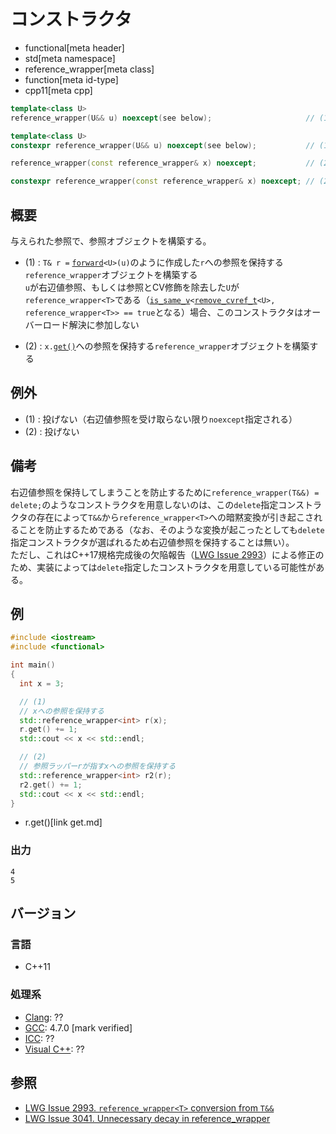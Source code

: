 # コンストラクタ
* functional[meta header]
* std[meta namespace]
* reference_wrapper[meta class]
* function[meta id-type]
* cpp11[meta cpp]

```cpp
template<class U>
reference_wrapper(U&& u) noexcept(see below);                     // (1) C++11

template<class U>
constexpr reference_wrapper(U&& u) noexcept(see below);           // (1) C++20

reference_wrapper(const reference_wrapper& x) noexcept;           // (2) C++11

constexpr reference_wrapper(const reference_wrapper& x) noexcept; // (2) C++20
```

## 概要
与えられた参照で、参照オブジェクトを構築する。

- (1) : `T& r =` [`forward`](/reference/utility/forward.md)`<U>(u)`のように作成した`r`への参照を保持する`reference_wrapper`オブジェクトを構築する  
  `u`が右辺値参照、もしくは参照とCV修飾を除去した`U`が`reference_wrapper<T>`である（[`is_same_v`](/reference/type_traits/is_same.md)`<`[`remove_cvref_t`](/reference/type_traits/remove_cvref.md)`<U>, reference_wrapper<T>> == true`となる）場合、このコンストラクタはオーバーロード解決に参加しない

- (2) : `x.`[`get()`](get.md)への参照を保持する`reference_wrapper`オブジェクトを構築する

## 例外
- (1) : 投げない（右辺値参照を受け取らない限り`noexcept`指定される）
- (2) : 投げない

## 備考
右辺値参照を保持してしまうことを防止するために`reference_wrapper(T&&) = delete;`のようなコンストラクタを用意しないのは、この`delete`指定コンストラクタの存在によって`T&&`から`reference_wrapper<T>`への暗黙変換が引き起こされることを防止するためである（なお、そのような変換が起こったとしても`delete`指定コンストラクタが選ばれるため右辺値参照を保持することは無い）。  
ただし、これはC++17規格完成後の欠陥報告（[LWG Issue 2993](https://wg21.cmeerw.net/lwg/issue2993)）による修正のため、実装によっては`delete`指定したコンストラクタを用意している可能性がある。

## 例
```cpp example
#include <iostream>
#include <functional>

int main()
{
  int x = 3;

  // (1)
  // xへの参照を保持する
  std::reference_wrapper<int> r(x);
  r.get() += 1;
  std::cout << x << std::endl;

  // (2)
  // 参照ラッパーrが指すxへの参照を保持する
  std::reference_wrapper<int> r2(r);
  r2.get() += 1;
  std::cout << x << std::endl;
}
```
* r.get()[link get.md]

### 出力
```
4
5
```

## バージョン
### 言語
- C++11

### 処理系
- [Clang](/implementation.md#clang): ??
- [GCC](/implementation.md#gcc): 4.7.0 [mark verified]
- [ICC](/implementation.md#icc): ??
- [Visual C++](/implementation.md#visual_cpp): ??


## 参照
- [LWG Issue 2993. `reference_wrapper<T>` conversion from `T&&`](https://wg21.cmeerw.net/lwg/issue2993)
- [LWG Issue 3041. Unnecessary decay in reference_wrapper](https://wg21.cmeerw.net/lwg/issue3041)
